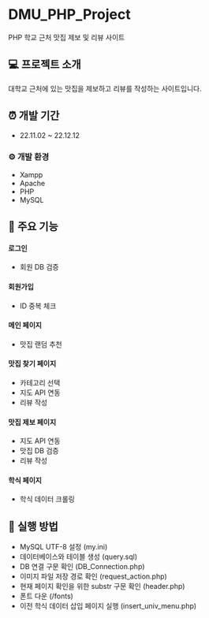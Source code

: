 # DMU_PHP_Project
PHP 학교 근처 맛집 제보 및 리뷰 사이트

## 💻 프로젝트 소개
대학교 근처에 있는 맛집을 제보하고 리뷰를 작성하는 사이트입니다.

## ⏰ 개발 기간
- 22.11.02 ~ 22.12.12

### ⚙ 개발 환경
- Xampp
- Apache
- PHP
- MySQL

## 📌 주요 기능
#### 로그인
- 회원 DB 검증
#### 회원가입
- ID 중복 체크
#### 메인 페이지
- 맛집 랜덤 추천
#### 맛집 찾기 페이지
- 카테고리 선택
- 지도 API 연동
- 리뷰 작성
#### 맛집 제보 페이지
- 지도 API 연동
- 맛집 DB 검증
- 리뷰 작성
#### 학식 페이지
- 학식 데이터 크롤링

## 📢 실행 방법
- MySQL UTF-8 설정 (my.ini)
- 데이터베이스와 테이블 생성 (query.sql)
- DB 연결 구문 확인 (DB_Connection.php)
- 이미지 파일 저장 경로 확인 (request_action.php)
- 현재 페이지 확인을 위한 substr 구문 확인 (header.php)
- 폰트 다운 (/fonts)
- 이전 학식 데이터 삽입 페이지 실행 (insert_univ_menu.php)
